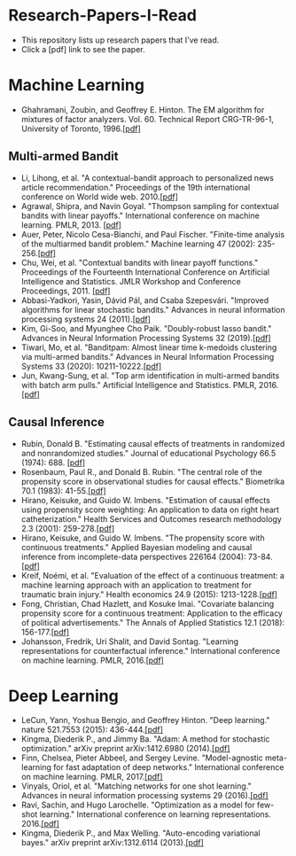 # Research-Papers-I-Read
- This repository lists up research papers that I've read.
- Click a [pdf] link to see the paper.

# Machine Learning
- Ghahramani, Zoubin, and Geoffrey E. Hinton. The EM algorithm for mixtures of factor analyzers. Vol. 60. Technical Report CRG-TR-96-1, University of Toronto, 1996.[[pdf]](https://www.cs.toronto.edu/~hinton/absps/tr-96-1.pdf)


## Multi-armed Bandit
- Li, Lihong, et al. "A contextual-bandit approach to personalized news article recommendation." Proceedings of the 19th international conference on World wide web. 2010.[[pdf]](https://dl.acm.org/doi/pdf/10.1145/1772690.1772758)
- Agrawal, Shipra, and Navin Goyal. "Thompson sampling for contextual bandits with linear payoffs." International conference on machine learning. PMLR, 2013. [[pdf]](http://proceedings.mlr.press/v28/agrawal13.pdf)
- Auer, Peter, Nicolo Cesa-Bianchi, and Paul Fischer. "Finite-time analysis of the multiarmed bandit problem." Machine learning 47 (2002): 235-256.[[pdf]](https://link.springer.com/content/pdf/10.1023/A:1013689704352.pdf)
- Chu, Wei, et al. "Contextual bandits with linear payoff functions." Proceedings of the Fourteenth International Conference on Artificial Intelligence and Statistics. JMLR Workshop and Conference Proceedings, 2011. [[pdf]](http://proceedings.mlr.press/v15/chu11a/chu11a.pdf)
- Abbasi-Yadkori, Yasin, Dávid Pál, and Csaba Szepesvári. "Improved algorithms for linear stochastic bandits." Advances in neural information processing systems 24 (2011).[[pdf]](https://proceedings.neurips.cc/paper/2011/file/e1d5be1c7f2f456670de3d53c7b54f4a-Paper.pdf)
- Kim, Gi-Soo, and Myunghee Cho Paik. "Doubly-robust lasso bandit." Advances in Neural Information Processing Systems 32 (2019).[[pdf]](https://proceedings.neurips.cc/paper_files/paper/2019/file/d60678e8f2ba9c540798ebbde31177e8-Paper.pdf)
- Tiwari, Mo, et al. "Banditpam: Almost linear time k-medoids clustering via multi-armed bandits." Advances in Neural Information Processing Systems 33 (2020): 10211-10222.[[pdf]](https://proceedings.neurips.cc/paper_files/paper/2020/file/73b817090081cef1bca77232f4532c5d-Paper.pdf)
- Jun, Kwang-Sung, et al. "Top arm identification in multi-armed bandits with batch arm pulls." Artificial Intelligence and Statistics. PMLR, 2016.[[pdf]](http://proceedings.mlr.press/v51/jun16.pdf)


## Causal Inference
- Rubin, Donald B. "Estimating causal effects of treatments in randomized and nonrandomized studies." Journal of educational Psychology 66.5 (1974): 688. [[pdf]](http://www.fsb.muohio.edu/lij14/420_paper_Rubin74.pdf)
- Rosenbaum, Paul R., and Donald B. Rubin. "The central role of the propensity score in observational studies for causal effects." Biometrika 70.1 (1983): 41-55.[[pdf]](https://www.math.mcgill.ca/dstephens/SISCR2017/Articles/Rosenbaum-Rubin-Bka83.pdf)
- Hirano, Keisuke, and Guido W. Imbens. "Estimation of causal effects using propensity score weighting: An application to data on right heart catheterization." Health Services and Outcomes research methodology 2.3 (2001): 259-278.[[pdf]](https://scholar.harvard.edu/files/imbens/files/estimation_of_causal_effects_using_propensity_score_weighting_an_application_to_data_on_right_hear_catherization.pdf)
- Hirano, Keisuke, and Guido W. Imbens. "The propensity score with continuous treatments." Applied Bayesian modeling and causal inference from incomplete-data perspectives 226164 (2004): 73-84.[[pdf]](https://www.math.mcgill.ca/dstephens/PSMMA/Articles/HIrano-Imbens-2004.pdf)
- Kreif, Noémi, et al. "Evaluation of the effect of a continuous treatment: a machine learning approach with an application to treatment for traumatic brain injury." Health economics 24.9 (2015): 1213-1228.[[pdf]](https://onlinelibrary.wiley.com/doi/epdf/10.1002/hec.3189)
- Fong, Christian, Chad Hazlett, and Kosuke Imai. "Covariate balancing propensity score for a continuous treatment: Application to the efficacy of political advertisements." The Annals of Applied Statistics 12.1 (2018): 156-177.[[pdf]](https://imai.fas.harvard.edu/research/files/CBGPS.pdf)
- Johansson, Fredrik, Uri Shalit, and David Sontag. "Learning representations for counterfactual inference." International conference on machine learning. PMLR, 2016.[[pdf]](http://proceedings.mlr.press/v48/johansson16.pdf)


# Deep Learning
- LeCun, Yann, Yoshua Bengio, and Geoffrey Hinton. "Deep learning." nature 521.7553 (2015): 436-444.[[pdf]](https://www.nature.com/articles/nature14539)
- Kingma, Diederik P., and Jimmy Ba. "Adam: A method for stochastic optimization." arXiv preprint arXiv:1412.6980 (2014).[[pdf]](https://arxiv.org/pdf/1412.6980.pdf)
- Finn, Chelsea, Pieter Abbeel, and Sergey Levine. "Model-agnostic meta-learning for fast adaptation of deep networks." International conference on machine learning. PMLR, 2017.[[pdf]](http://proceedings.mlr.press/v70/finn17a/finn17a.pdf)
- Vinyals, Oriol, et al. "Matching networks for one shot learning." Advances in neural information processing systems 29 (2016).[[pdf]](https://proceedings.neurips.cc/paper_files/paper/2016/file/90e1357833654983612fb05e3ec9148c-Paper.pdf)
- Ravi, Sachin, and Hugo Larochelle. "Optimization as a model for few-shot learning." International conference on learning representations. 2016.[[pdf]](https://openreview.net/pdf?id=rJY0-Kcll)
- Kingma, Diederik P., and Max Welling. "Auto-encoding variational bayes." arXiv preprint arXiv:1312.6114 (2013).[[pdf]](https://arxiv.org/pdf/1312.6114.pdf)
